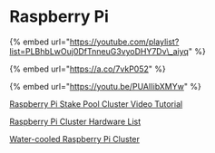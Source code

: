 # Raspberry Pi

{% embed url="https://youtube.com/playlist?list=PLBhbLwOuj0DfTnneuG3vyoDHY7Dv\_aiyq" %}

{% embed url="https://a.co/7vkP052" %}

{% embed url="https://youtu.be/PUAIIibXMYw" %}



[Raspberry Pi Stake Pool Cluster Video Tutorial](https://youtube.com/playlist?list=PLBhbLwOuj0DfTnneuG3vyoDHY7Dv_aiyq)

[Raspberry Pi Cluster Hardware List](https://a.co/7vkP052)

[Water-cooled Raspberry Pi Cluster](https://youtu.be/PUAIIibXMYw)

